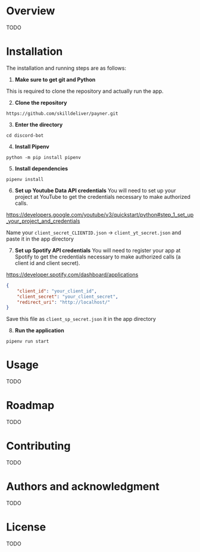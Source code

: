 
# Overview
TODO

# Installation
The installation and running steps are as follows:

1. **Make sure to get git and Python**

This is required to clone the repository and actually run the app.

2. **Clone the repository**

`https://github.com/skilldeliver/payner.git`

3. **Enter the directory**

`cd discord-bot`

4. **Install Pipenv**

`python -m pip install pipenv`

5. **Install dependencies**

`pipenv install`

6. **Set up Youtube Data API credentials**
You will need to set up your project at YouTube to get the credentials necessary to make authorized calls.

https://developers.google.com/youtube/v3/quickstart/python#step_1_set_up_your_project_and_credentials

Name your `client_secret_CLIENTID.json` -> `client_yt_secret.json` and paste it in the app directory 

7. **Set up Spotify API credentials**
You will need to register your app at Spotify to get the credentials necessary to make authorized calls (a client id and client secret).

https://developer.spotify.com/dashboard/applications

```json
{
	"client_id": "your_client_id",
	"client_secret": "your_client_secret",
	"redirect_uri": "http://localhost/"
}
```

Save this file as `client_sp_secret.json` it in the app directory 

8. **Run the application**

`pipenv run start`

# Usage
TODO

# Roadmap
TODO

# Contributing
TODO

# Authors and acknowledgment
TODO

# License
TODO
